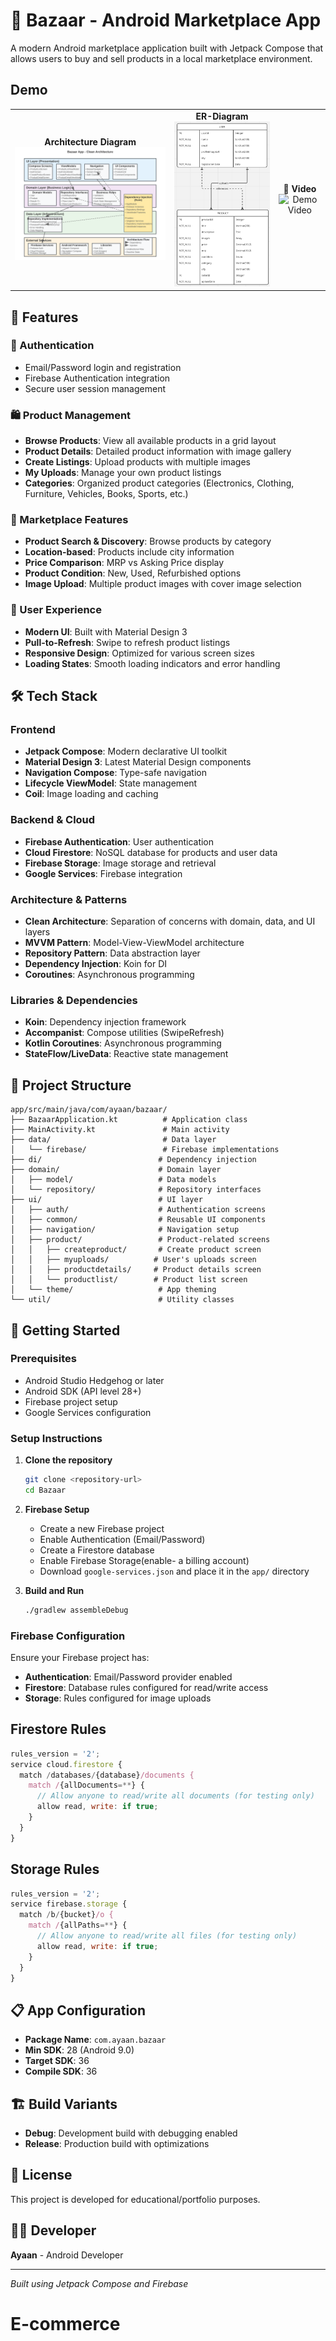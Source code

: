 # 🛒 Bazaar - Android Marketplace App

A modern Android marketplace application built with Jetpack Compose that allows users to buy and sell products in a local marketplace environment.

## Demo
<table>
  <tr>
    <td align="center">
      <strong>Architecture Diagram</strong><br>
      <img src="assets/architecture-diagram.svg" width="400" alt="Architecture Diagram"/>
    </td>
    <td align="center">
      <strong>ER-Diagram</strong><br>
      <img src="assets/er-diagram.png" width="250" alt="ER Diagram"/>
    </td>
    <td align="center">
      <strong>🎥 Video</strong><br>
      <img src="media/demo_video.gif" width="250" alt="Demo Video"/>
    </td>
  </tr>
</table>

## 📱 Features

### 🔐 Authentication
- Email/Password login and registration
- Firebase Authentication integration
- Secure user session management

### 🛍️ Product Management
- **Browse Products**: View all available products in a grid layout
- **Product Details**: Detailed product information with image gallery
- **Create Listings**: Upload products with multiple images
- **My Uploads**: Manage your own product listings
- **Categories**: Organized product categories (Electronics, Clothing, Furniture, Vehicles, Books, Sports, etc.)

### 🏪 Marketplace Features
- **Product Search & Discovery**: Browse products by category
- **Location-based**: Products include city information
- **Price Comparison**: MRP vs Asking Price display
- **Product Condition**: New, Used, Refurbished options
- **Image Upload**: Multiple product images with cover image selection

### 🎨 User Experience
- **Modern UI**: Built with Material Design 3
- **Pull-to-Refresh**: Swipe to refresh product listings
- **Responsive Design**: Optimized for various screen sizes
- **Loading States**: Smooth loading indicators and error handling

## 🛠️ Tech Stack

### Frontend
- **Jetpack Compose**: Modern declarative UI toolkit
- **Material Design 3**: Latest Material Design components
- **Navigation Compose**: Type-safe navigation
- **Lifecycle ViewModel**: State management
- **Coil**: Image loading and caching

### Backend & Cloud
- **Firebase Authentication**: User authentication
- **Cloud Firestore**: NoSQL database for products and user data
- **Firebase Storage**: Image storage and retrieval
- **Google Services**: Firebase integration

### Architecture & Patterns
- **Clean Architecture**: Separation of concerns with domain, data, and UI layers
- **MVVM Pattern**: Model-View-ViewModel architecture
- **Repository Pattern**: Data abstraction layer
- **Dependency Injection**: Koin for DI
- **Coroutines**: Asynchronous programming

### Libraries & Dependencies
- **Koin**: Dependency injection framework
- **Accompanist**: Compose utilities (SwipeRefresh)
- **Kotlin Coroutines**: Asynchronous programming
- **StateFlow/LiveData**: Reactive state management

## 📁 Project Structure

```
app/src/main/java/com/ayaan/bazaar/
├── BazaarApplication.kt          # Application class
├── MainActivity.kt               # Main activity
├── data/                         # Data layer
│   └── firebase/                 # Firebase implementations
├── di/                          # Dependency injection
├── domain/                      # Domain layer
│   ├── model/                   # Data models
│   └── repository/              # Repository interfaces
├── ui/                          # UI layer
│   ├── auth/                    # Authentication screens
│   ├── common/                  # Reusable UI components
│   ├── navigation/              # Navigation setup
│   ├── product/                 # Product-related screens
│   │   ├── createproduct/       # Create product screen
│   │   ├── myuploads/          # User's uploads screen
│   │   ├── productdetails/     # Product details screen
│   │   └── productlist/        # Product list screen
│   └── theme/                   # App theming
└── util/                        # Utility classes
```

## 🚀 Getting Started

### Prerequisites
- Android Studio Hedgehog or later
- Android SDK (API level 28+)
- Firebase project setup
- Google Services configuration

### Setup Instructions

1. **Clone the repository**
   ```bash
   git clone <repository-url>
   cd Bazaar
   ```

2. **Firebase Setup**
   - Create a new Firebase project
   - Enable Authentication (Email/Password)
   - Create a Firestore database
   - Enable Firebase Storage(enable- a billing account)
   - Download `google-services.json` and place it in the `app/` directory

3. **Build and Run**
   ```bash
   ./gradlew assembleDebug
   ```

### Firebase Configuration

Ensure your Firebase project has:
- **Authentication**: Email/Password provider enabled
- **Firestore**: Database rules configured for read/write access
- **Storage**: Rules configured for image uploads

## Firestore Rules
```javascript
rules_version = '2';
service cloud.firestore {
  match /databases/{database}/documents {
    match /{allDocuments=**} {
      // Allow anyone to read/write all documents (for testing only)
      allow read, write: if true;
    }
  }
}
```

## Storage Rules
```javascript
rules_version = '2';
service firebase.storage {
  match /b/{bucket}/o {
    match /{allPaths=**} {
      // Allow anyone to read/write all files (for testing only)
      allow read, write: if true;
    }
  }
}
```
## 📋 App Configuration

- **Package Name**: `com.ayaan.bazaar`
- **Min SDK**: 28 (Android 9.0)
- **Target SDK**: 36
- **Compile SDK**: 36

## 🏗️ Build Variants

- **Debug**: Development build with debugging enabled
- **Release**: Production build with optimizations

## 📄 License

This project is developed for educational/portfolio purposes.

## 👨‍💻 Developer

**Ayaan** - Android Developer

---

*Built using Jetpack Compose and Firebase*
# E-commerce
